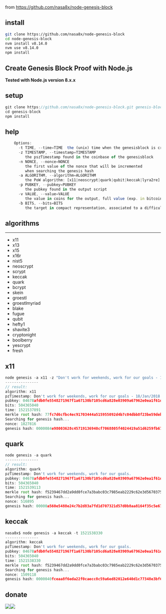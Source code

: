 from https://github.com/nasa8x/node-genesis-block

## install 
```bash
git clone https://github.com/nasa8x/node-genesis-block
cd node-genesis-block
nvm install v8.14.0
nvm use v8.14.0
npm install 
```




## Create Genesis Block Proof with Node.js

**Tested with Node.js version 8.x.x**

## setup

```js
git clone https://github.com/nasa8x/node-genesis-block.git genesis-block
cd genesis-block
npm install
```

## help

```js    
    Options:      
      -t TIME, --time=TIME  the (unix) time when the genesisblock is created
      -z TIMESTAMP, --timestamp=TIMESTAMP
         the pszTimestamp found in the coinbase of the genesisblock
      -n NONCE, --nonce=NONCE
         the first value of the nonce that will be incremented
         when searching the genesis hash
      -a ALGORITHM, --algorithm=ALGORITHM
         the PoW algorithm: [x11|neoscrypt|quark|qubit|keccak|lyra2re]
      -p PUBKEY, --pubkey=PUBKEY
         the pubkey found in the output script
      -v VALUE, --value=VALUE
         the value in coins for the output, full value (exp. in bitcoin 5000000000 - To get other coins value: Block Value * 100000000)
      -b BITS, --bits=BITS
         the target in compact representation, associated to a difficulty of 1
```


## algorithms
----------
* x11
* x13
* x15
* x16r
* nist5
* neoscrypt
* scrypt
* keccak
* quark
* bcrypt
* skein
* groestl
* groestlmyriad
* blake
* fugue
* qubit
* hefty1
* shavite3
* cryptonight
* boolberry
* yescrypt
* fresh


## x11

```js
node genesis -a x11 -z "Don't work for weekends, work for our goals - 18/Jan/2018." -p "04678afdb0fe5548271967f1a67130b7105cd6a828e03909a67962e0ea1f61deb649f6bc3f4cef38c4f35504e51ec112de5c384df7ba0b8d578a4c702b6bf11d5f"
---------------
// result:
algorithm: x11
pzTimestamp: Don't work for weekends, work for our goals - 18/Jan/2018.
pubkey: 04678afdb0fe5548271967f1a67130b7105cd6a828e03909a67962e0ea1f61deb649f6bc3f4cef38c4f35504e51ec112de5c384df7ba0b8d578a4c702b6bf11d5f
bits: 504365040
time: 1521537891
merkle root hash: 77fc7d6cfbc4ec91703444a515955092d4b7c04dbb8f23be59deb42a39ec0057
Searching for genesis hash...
nonce: 1827816
genesis hash: 0000084e98003628c45719136940cf7068805f4024419a51d6259fb676c299da

```
## quark
```js
node genesis -a quark
---------------
// result:
algorithm: quark
pzTimestamp: Don't work for weekends, work for our goals.
pubkey: 04678afdb0fe5548271967f1a67130b7105cd6a828e03909a67962e0ea1f61deb649f6bc3f4cef38c4f35504e51ec112de5c384df7ba0b8d578a4c702b6bf11d5f
bits: 504365040
time: 1521539113
merkle root hash: f5239467dd2a9dd0fce7a3babc03c7985eab2229c62e3d5670375f305753c9cc
Searching for genesis hash...
nonce: 516895
genesis hash: 00000a560e5488e24c7b2d83a7fd1d707321d57d0b8aa8164f35c5e67ed3a0f0
```

## keccak
```js
nasa8x$ node genesis -a keccak -t 1521538330
---------------
algorithm: keccak
pzTimestamp: Don't work for weekends, work for our goals.
pubkey: 04678afdb0fe5548271967f1a67130b7105cd6a828e03909a67962e0ea1f61deb649f6bc3f4cef38c4f35504e51ec112de5c384df7ba0b8d578a4c702b6bf11d5f
bits: 504365040
time: 1521538330
merkle root hash: f5239467dd2a9dd0fce7a3babc03c7985eab2229c62e3d5670375f305753c9cc
Searching for genesis hash...
nonce: 1509118
genesis hash: 0000040fceaa8f6eda22f0caecc8c59a6ed82012e640d1c77348e3bf6c8d706f
```

## donate
[![](https://i.imgur.com/z0p6RvA.png)](http://vrl.to/ec5cfbae)[![](https://i.imgur.com/bEUNBGz.png)](http://vrl.to/ec5cfbae)
